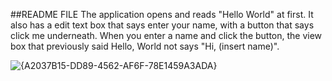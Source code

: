##README FILE
The application opens and reads "Hello World" at first.
It also has a edit text box that says enter your name, 
with a button that says click me underneath.
When you enter a name and click the button, the view box that
previously said Hello, World not says "Hi, (insert name)".

![{A2037B15-DD89-4562-AF6F-78E1459A3ADA}](https://github.com/user-attachments/assets/e627665d-421e-415e-8e68-37cc7ac7aaf5)
